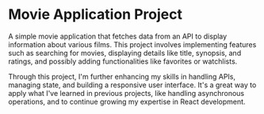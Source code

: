 # Movie Application Project

A simple movie application that fetches data from an API to display information about various films. This project involves implementing features such as searching for movies, displaying details like title, synopsis, and ratings, and possibly adding functionalities like favorites or watchlists.

Through this project, I'm further enhancing my skills in handling APIs, managing state, and building a responsive user interface. It's a great way to apply what I've learned in previous projects, like handling asynchronous operations, and to continue growing my expertise in React development.
